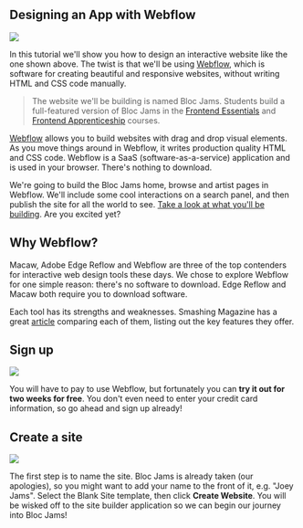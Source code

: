 ## Designing an App with Webflow

![](https://bloc-books.s3.amazonaws.com/webflow/animated-gifs/webflow_blocjams.gif)

In this tutorial we'll show you how to design an interactive website like the one shown above. The twist is that we'll be using [Webflow](https://webflow.com/), which is software for creating beautiful and responsive websites, without writing HTML and CSS code manually.

> The website we'll be building is named Bloc Jams. Students build a full-featured version of Bloc Jams in the [Frontend Essentials](https://www.bloc.io/frontend-development-essentials) and [Frontend Apprenticeship](https://www.bloc.io/frontend-development) courses.

[Webflow](https://webflow.com/) allows you to build websites with drag and drop visual elements. As you move things around in Webflow, it writes production quality HTML and CSS code. Webflow is a SaaS (software-as-a-service) application and is used in your browser. There's nothing to download.

We're going to build the Bloc Jams home, browse and artist pages in Webflow. We'll include some cool interactions on a search panel, and then publish the site for all the world to see. [Take a look at what you'll be building](http://bloc-jams.webflow.com/). Are you excited yet?

## Why Webflow?

Macaw, Adobe Edge Reflow and Webflow are three of the top contenders for interactive web design tools these days. We chose to explore Webflow for one simple reason: there's no software to download. Edge Reflow and Macaw both require you to download software.

Each tool has its strengths and weaknesses. Smashing Magazine has a great [article](http://www.smashingmagazine.com/2014/05/23/next-generation-responsive-web-design-tools-webflow-edge-reflow-macaw/) comparing each of them, listing out the key features they offer.

## Sign up

![](https://bloc-books.s3.amazonaws.com/webflow/pngs/webflow-2.png)

You will have to pay to use Webflow, but fortunately you can **try it out for two weeks for free**. You don't even need to enter your credit card information, so go ahead and sign up already!

## Create a site

![](https://bloc-books.s3.amazonaws.com/webflow/animated-gifs/webflow-1.gif)

The first step is to name the site. Bloc Jams is already taken (our apologies), so you might want to add your name to the front of it, e.g. "Joey Jams". Select the Blank Site template, then click **Create Website**. You will be wisked off to the site builder application so we can begin our journey into Bloc Jams!

